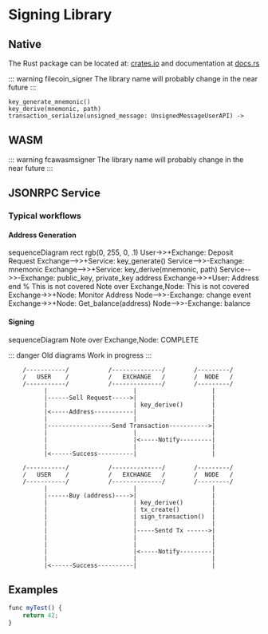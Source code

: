 # Signing Library

## Native

The Rust package can be located at: [crates.io](https://crates.io/) and documentation at [docs.rs](https://docs.rs)

::: warning filecoin_signer
The library name will probably change in the near future
:::

```
key_generate_mnemonic()
key_derive(mnemonic, path)
transaction_serialize(unsigned_message: UnsignedMessageUserAPI) ->
```

## WASM

::: warning fcawasmsigner
The library name will probably change in the near future
:::


## JSONRPC Service

### Typical workflows

<!---
Reference for mermaid
https://mermaid-js.github.io/mermaid/#/sequenceDiagram
-->


#### Address Generation

<mermaid>
sequenceDiagram
    rect rgb(0, 255, 0, .1)
        User->>+Exchange: Deposit Request
        Exchange-->>+Service: key_generate()
        Service-->>-Exchange: mnemonic
        Exchange-->>+Service: key_derive(mnemonic, path)
        Service-->>-Exchange: public_key, private_key address
        Exchange->>+User: Address
    end
    % This is not covered
    Note over Exchange,Node: This is not covered
    Exchange->>+Node: Monitor Address
    Node-->>-Exchange: change event
    Exchange->>+Node: Get_balance(address)
    Node-->>-Exchange: balance  
</mermaid>

#### Signing

<mermaid>
sequenceDiagram
    Note over Exchange,Node: COMPLETE
</mermaid>

::: danger Old diagrams
Work in progress
:::

```asciidoc
    /-----------/           /--------------/        /---------/
    /   USER    /           /   EXCHANGE   /        /  NODE   /
    /-----------/           /--------------/        /---------/
          |                        |                     |
          |------Sell Request----->|                     |
          |                        | key_derive()        |
          |<-----Address-----------|                     |
          |                        |                     |
          |------------------Send Transaction----------->|
          |                        |                     |
          |                        |<-----Notify---------|
          |                        |                     |
          |<------Success----------|                     |

    /-----------/           /--------------/        /---------/
    /   USER    /           /   EXCHANGE   /        /  NODE   /
    /-----------/           /--------------/        /---------/
          |                        |                     |
          |------Buy (address)---->|                     |
          |                        | key_derive()        |
          |                        | tx_create()         |
          |                        | sign_transaction()  |
          |                        |                     |
          |                        |-----Sentd Tx ------>|
          |                        |                     |
          |                        |                     |
          |                        |<-----Notify---------|
          |                        |                     |
          |<------Success----------|                     |

```

## Examples

```js
func myTest() {
    return 42;
}
```

